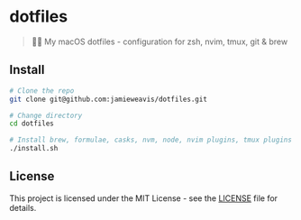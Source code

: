 # dotfiles

> 👨‍💻️ My macOS dotfiles - configuration for zsh, nvim, tmux, git & brew

## Install

```bash
# Clone the repo
git clone git@github.com:jamieweavis/dotfiles.git

# Change directory
cd dotfiles

# Install brew, formulae, casks, nvm, node, nvim plugins, tmux plugins & symlink dotfiles
./install.sh
```

## License

This project is licensed under the MIT License - see the [LICENSE](LICENSE) file for details.
